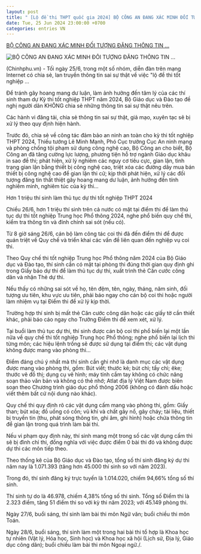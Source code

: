```yaml
---
layout: post
title: " [Lộ đề thi THPT quốc gia 2024] BỘ CÔNG AN ĐANG XÁC MINH ĐỐI TƯỢNG ĐĂNG THÔNG TIN ..."
date: Tue, 25 Jun 2024 23:00:00 +0700
categories: entries VN
---
```

[BỘ CÔNG AN ĐANG XÁC MINH ĐỐI TƯỢNG ĐĂNG THÔNG TIN ...](https://xaydungchinhsach.chinhphu.vn/bo-cong-an-dang-xac-minh-doi-tuong-dang-thong-tin-sai-su-that-ve-viec-lo-de-thi-tot-nghiep-thpt-2024-11924062607205784.htm)

![BỘ CÔNG AN ĐANG XÁC MINH ĐỐI TƯỢNG ĐĂNG THÔNG TIN ...](https://xdcs.cdnchinhphu.vn/zoom/600_315/446259493575335936/2024/6/26/1-1719361183275553172179-341-0-1466-1800-crop-17193612070841663464714.jpg)

(Chinhphu.vn) - Tối ngày 25/6, trong một số nhóm, diễn đàn trên mạng Internet có chia sẻ, lan truyền thông tin sai sự thật về việc "lộ đề thi tốt nghiệp ...

Để tránh gây hoang mang dư luận, làm ảnh hưởng đến tâm lý của các thí sinh tham dự Kỳ thi tốt nghiệp THPT năm 2024, Bộ Giáo dục và Đào tạo đề nghị người dân KHÔNG chia sẻ những thông tin sai sự thật nêu trên.

Các hành vi đăng tải, chia sẻ thông tin sai sự thật, giả mạo, xuyên tạc sẽ bị xử lý theo quy định hiện hành.

Trước đó, chia sẻ về công tác đảm bảo an ninh an toàn cho kỳ thi tốt nghiệp THPT 2024, Thiếu tướng Lê Minh Mạnh, Phó Cục trưởng Cục An ninh mạng và phòng chống tội phạm sử dụng công nghệ cao, Bộ Công an cho biết, Bộ Công an đã tăng cường lực lượng, phương tiện hỗ trợ ngành Giáo dục khâu in sao đề thi; phát hiện, xử lý nghiêm các nguy cơ tiêu cực, gian lận, tình trạng gian lận bằng thiết bị công nghệ cao, triệt xóa các đường dây mua bán thiết bị công nghệ cao để gian lận thi cử; kịp thời phát hiện, xử lý các đối tượng đăng tin thất thiệt gây hoang mang dư luận, ảnh hưởng đến tính nghiêm minh, nghiêm túc của kỳ thi…



Hơn 1 triệu thí sinh làm thủ tục dự thi tốt nghiệp THPT 2024

Chiều 26/6, hơn 1 triệu thí sinh trên cả nước có mặt tại điểm thi để làm thủ tục dự thi tốt nghiệp Trung học Phổ thông 2024, nghe phổ biến quy chế thi, kiểm tra thông tin và đính chính sai sót (nếu có).

Từ 8 giờ sáng 26/6, cán bộ làm công tác coi thi đã đến điểm thi để được quán triệt về Quy chế và triển khai các vấn đề liên quan đến nghiệp vụ coi thi.

Theo Quy chế thi tốt nghiệp Trung học Phổ thông năm 2024 của Bộ Giáo dục và Đào tạo, thí sinh cần có mặt tại phòng thi đúng thời gian quy định ghi trong Giấy báo dự thi để làm thủ tục dự thi, xuất trình thẻ Căn cước công dân và nhận Thẻ dự thi.

Nếu thấy có những sai sót về họ, tên đệm, tên, ngày, tháng, năm sinh, đối tượng ưu tiên, khu vực ưu tiên, phải báo ngay cho cán bộ coi thi hoặc người làm nhiệm vụ tại Điểm thi để xử lý kịp thời.

Trường hợp thí sinh bị mất thẻ Căn cước công dân hoặc các giấy tờ cần thiết khác, phải báo cáo ngay cho Trưởng Điểm thi để xem xét, xử lý.

Tại buổi làm thủ tục dự thi, thí sinh được cán bộ coi thi phổ biến lại một lần nữa về quy chế thi tốt nghiệp Trung học Phổ thông; nghe phổ biến lại lịch thi từng môn; các hiệu lệnh trống sẽ được sử dụng tại điểm thi; các vật dụng không được mang vào phòng thi...

Điểm đáng chú ý nhất mà thí sinh cần ghi nhớ là danh mục các vật dụng được mang vào phòng thi, gồm: Bút viết; thước kẻ; bút chì; tẩy chì; êke; thước vẽ đồ thị; dụng cụ vẽ hình; máy tính cầm tay không có chức năng soạn thảo văn bản và không có thẻ nhớ; Atlat địa lý Việt Nam được biên soạn theo Chương trình giáo dục phổ thông 2006 (không có đánh dấu hoặc viết thêm bất cứ nội dung nào khác).

Quy chế thi quy định rõ các vật dụng cấm mang vào phòng thi, gồm: Giấy than; bút xóa; đồ uống có cồn; vũ khí và chất gây nổ, gây cháy; tài liệu, thiết bị truyền tin (thu, phát sóng thông tin, ghi âm, ghi hình) hoặc chứa thông tin để gian lận trong quá trình làm bài thi.

Nếu vi phạm quy định này, thí sinh mang một trong số các vật dụng cấm thì sẽ bị đình chỉ thi, đồng nghĩa với việc được điểm 0 bài thi đó và không được dự thi các môn tiếp theo.

Theo thống kê của Bộ Giáo dục và Đào tạo, tổng số thí sinh đăng ký dự thi năm nay là 1.071.393 (tăng hơn 45.000 thí sinh so với năm 2023).

Trong đó, thí sinh đăng ký trực tuyến là 1.014.020, chiếm 94,66% tổng số thí sinh.

Thí sinh tự do là 46.978, chiếm 4,38% tổng số thi sinh. Tổng số Điểm thi là 2.323 điểm, tăng 51 điểm thi so với kỳ thi năm 2023; với 45.149 phòng thi.

Ngày 27/6, buổi sáng, thí sinh làm bài thi môn Ngữ văn; buổi chiều thi môn Toán.

Ngày 28/6, buổi sáng, thí sinh làm một trong hai bài thi tổ hợp là Khoa học tự nhiên (Vật lý, Hóa học, Sinh học) và Khoa học xã hội (Lịch sử, Địa lý, Giáo dục công dân); buổi chiều làm bài thi môn Ngoại ngữ./.


